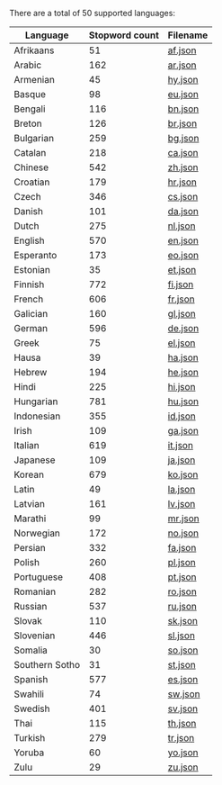There are a total of 50 supported languages:

Language | Stopword count | Filename
--- | --- | ---
Afrikaans | 51 | [af.json](dist/af.json)
Arabic | 162 | [ar.json](dist/ar.json)
Armenian | 45 | [hy.json](dist/hy.json)
Basque | 98 | [eu.json](dist/eu.json)
Bengali | 116 | [bn.json](dist/bn.json)
Breton | 126 | [br.json](dist/br.json)
Bulgarian | 259 | [bg.json](dist/bg.json)
Catalan | 218 | [ca.json](dist/ca.json)
Chinese | 542 | [zh.json](dist/zh.json)
Croatian | 179 | [hr.json](dist/hr.json)
Czech | 346 | [cs.json](dist/cs.json)
Danish | 101 | [da.json](dist/da.json)
Dutch | 275 | [nl.json](dist/nl.json)
English | 570 | [en.json](dist/en.json)
Esperanto | 173 | [eo.json](dist/eo.json)
Estonian | 35 | [et.json](dist/et.json)
Finnish | 772 | [fi.json](dist/fi.json)
French | 606 | [fr.json](dist/fr.json)
Galician | 160 | [gl.json](dist/gl.json)
German | 596 | [de.json](dist/de.json)
Greek | 75 | [el.json](dist/el.json)
Hausa | 39 | [ha.json](dist/ha.json)
Hebrew | 194 | [he.json](dist/he.json)
Hindi | 225 | [hi.json](dist/hi.json)
Hungarian | 781 | [hu.json](dist/hu.json)
Indonesian | 355 | [id.json](dist/id.json)
Irish | 109 | [ga.json](dist/ga.json)
Italian | 619 | [it.json](dist/it.json)
Japanese | 109 | [ja.json](dist/ja.json)
Korean | 679 | [ko.json](dist/ko.json)
Latin | 49 | [la.json](dist/la.json)
Latvian | 161 | [lv.json](dist/lv.json)
Marathi | 99 | [mr.json](dist/mr.json)
Norwegian | 172 | [no.json](dist/no.json)
Persian | 332 | [fa.json](dist/fa.json)
Polish | 260 | [pl.json](dist/pl.json)
Portuguese | 408 | [pt.json](dist/pt.json)
Romanian | 282 | [ro.json](dist/ro.json)
Russian | 537 | [ru.json](dist/ru.json)
Slovak | 110 | [sk.json](dist/sk.json)
Slovenian | 446 | [sl.json](dist/sl.json)
Somalia | 30 | [so.json](dist/so.json)
Southern Sotho | 31 | [st.json](dist/st.json)
Spanish | 577 | [es.json](dist/es.json)
Swahili | 74 | [sw.json](dist/sw.json)
Swedish | 401 | [sv.json](dist/sv.json)
Thai | 115 | [th.json](dist/th.json)
Turkish | 279 | [tr.json](dist/tr.json)
Yoruba | 60 | [yo.json](dist/yo.json)
Zulu | 29 | [zu.json](dist/zu.json)